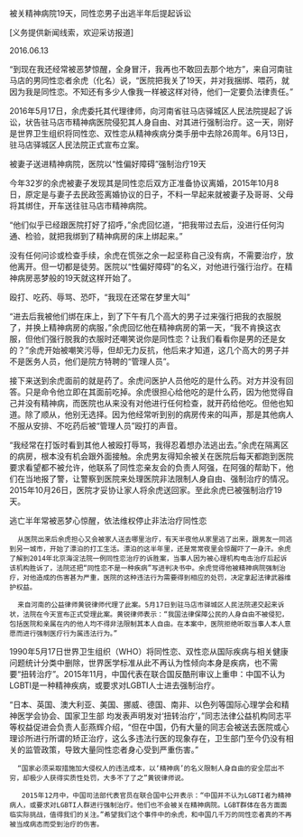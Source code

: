 ---
---
被关精神病院19天，同性恋男子出逃半年后提起诉讼

 

[义务提供新闻线索，欢迎采访报道]


2016.06.13

  

  “到现在我还经常被恶梦惊醒，全身冒汗，我再也不敢回去那个地方”，来自河南驻马店的男同性恋者余虎（化名）说，“医院把我关了19天，并对我捆绑、喂药，就因为我是同性恋。不知还有多少人像我一样被这样对待，他们一定要负法律责任。”

2016年5月17日，余虎委托其代理律师，向河南省驻马店驿城区人民法院提起了诉讼，状告驻马店市精神病医院侵犯其人身自由、对其进行强制治疗。这一天，刚好是世界卫生组织将同性恋、双性恋从精神疾病分类手册中去除26周年。6月13日，驻马店驿城区人民法院正式宣布立案。

 

被妻子送进精神病院，医院以“性偏好障碍”强制治疗19天

今年32岁的余虎被妻子发现其是同性恋后双方正准备协议离婚，2015年10月8日，原定是与妻子去民政签离婚协议的日子，不料一早起来就被妻子及哥哥、父母将其绑住，开车送往驻马店市精神病院。

“他们似乎已经跟医院打好了招呼，”余虎回忆道，“把我带过去后，没进行任何沟通、检验，就把我绑到了精神病房的床上绑起来。”

没有任何问诊或检查手续，余虎在慌张之余一起坚称自己没有病，不需要治疗，放他离开。但一切都是徒劳。医院以“性偏好障碍”的名义，对他进行强行治疗。在精神病房恶梦般的19天就这样开始了。

 

殴打、吃药、辱骂、恐吓，“我现在还常在梦里大叫”

“进去后我被他们绑在床上，到了下午有几个高大的男子过来强行把我的衣服脱了，并换上精神病房的病服，”余虎回忆他在精神病房的第一天，“我不肯换这衣服，但他们强行脱我的衣服时还嘲笑说你是同性恋？让我们看看你是男的还是女的？”余虎开始被嘲笑污辱，但却无力反抗，他后来才知道，这几个高大的男子并不是医务人员，他们是院方特聘的“管理人员”。

接下来送到余虎面前的就是药了。余虎问医护人员他吃的是什么药。对方并没有回答。只是命令他立即在其面前吃掉。余虎很担心给他吃的是什么药，因为他觉得自己并没有精神病，而医院也从来没有对他进行任何检查，就开药给他吃。但他也知道。除了顺从，他别无选择。因为他经常听到别的病房传来的叫声，那是其他病人不服从安排、不吃药后被“管理人员”殴打的声音。

“我经常在打饭时看到其他人被殴打辱骂，我得忍着想办法逃出去。”余虎在隔离区的病房，根本没有机会跟外面接触。余虎男友得知余被关在医院后每天都跑到医院要求看望都不被允许，他联系了同性恋亲友会的负责人阿强，在阿强的帮助下，他们在当地报了警，让警察到医院来处理医院非法限制人身自由、强制治疗的情况。2015年10月26日，医院才妥协让家人将余虎送回家。至此余虎已被强制治疗19天。

 

逃亡半年常被恶梦心惊醒，依法维权停止非法治疗同性恋

      从医院出来后余虎担心又会被家人送去哪里治疗，有天半夜他从家里逃了出来，跟男友一同逃到另一城市，开始了漂泊的打工生活。漂泊的这半年里，还是常常夜里会惊醒吓了一身汗。余虎了解到2014年北京海淀法院一例同性恋治疗的诉胜案，当事人因为被心理机构电击治疗后起诉该机构胜诉了，法院还把“同性恋不是一种疾病”写进判决书中。余虎觉得他被精神病院强制治疗，对他造成的伤害甚为严重，医院的这种违法行为需要得到相应的处罚，决定拿起法律武器维护权益。

      来自河南的公益律师黄锐律师代理了此案。5月17日到驻马店市驿城区人民法院递交起来诉状，法院在今天宣布正式受理此案。黄锐律师表示：“我国法律保障公民的人身自由不被侵犯，包括医院和亲属在内的他人均不得非法限制其本人自由。在本案中，医院拒绝听取当事人本人意愿而进行强制医疗行为属违法行为。”

1990年5月17日世界卫生组织（WHO）将同性恋、双性恋从国际疾病与相关健康问题统计分类中删除，世界医学标准从此不再认为性倾向本身是疾病，也不需要“扭转治疗”。2015年11月，中国代表在联合国反酷刑审议上重申：中国不认为LGBTI是一种精神疾病，或要求对LGBTI人士进去强制治疗。

“日本、英国、澳大利亚、美国、挪威、德国、南非、以色列等国际心理学会和精神医学会协会、国家卫生部 均发表声明发对‘扭转治疗’，”同志法律公益机构同志平等权益促进会负责人彭燕辉介绍，“但在中国，仍有大量的同志会被送去医院或心理诊所进行所谓的矫正治疗，这么多违法行医的现象存在，卫生部门至今仍没有相关的监管政策，导致大量同性恋者身心受到严重伤害。”

      “国家必须采取措施加大侵权人的违法成本，以‘精神病’的名义限制人身自由的安全层出不穷，却极少人获得实质性处罚，大多不了了之”黄锐律师说。

       2015年12月中，中国司法部代表官员在联合国中公开表示：“中国并不认为LGBTI者为精神病人，或要求对LGBTI人群进行强制治疗。他们也不会被关在精神病院。LGBT群体在各方面面临实际挑战，值得我们的关注。”希望我们这个事件中的余虎，和中国几千万的同性恋者真的不再被当成病态而受到治疗的伤害。

 
